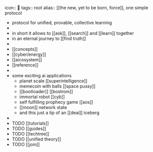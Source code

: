 icon:: 🔵
tags:: root
alias:: [[the new, yet to be born, force]], one simple protocol

- protocol for unified, provable, collective learning
-
- in short it allows to [[ask]], [[search]] and [[learn]] together
- in an eternal journey to [[find truth]]
-
- [[concepts]]
- [[cyber/energy]]
- [[aicosystem]]
- [[reference]]
-
- some exciting ai applications
	- planet scale [[superintelligence]]
	- memecoin with balls [[space pussy]]
	- [[bootloader]] [[bostrom]]
	- immortal robot [[cyb]]
	- self fulfilling prophecy game [[aos]]
	- [[moon]] network state
	- and this just a tip of an [[deai]] iceberg
-
- TODO [[tutorials]]
- TODO [[guides]]
- TODO [[techtree]]
- TODO [[unified theory]]
- TODO [[join]]